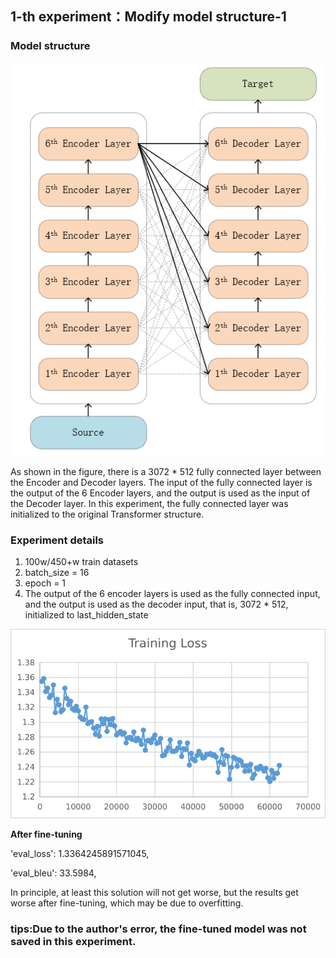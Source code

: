 ## 1-th experiment：Modify model structure-1

### Model structure

<div align="center"> <img src="./1th_structure.png"/> </div>

As shown in the figure, there is a 3072 * 512 fully connected layer between the Encoder and Decoder layers. The input of the fully connected layer is the output of the 6 Encoder layers, and the output is used as the input of the Decoder layer. In this experiment, the fully connected layer was initialized to the original Transformer structure.

### Experiment details

1. 100w/450+w train datasets
2. batch_size = 16
3. epoch = 1
4. The output of the 6 encoder layers is used as the fully connected input, and the output is used as the decoder input, that is, 3072 * 512, initialized to last_hidden_state 

<img src="test1.png"/>


__After fine-tuning__

'eval_loss': 1.3364245891571045, 

'eval_bleu': 33.5984,

In principle, at least this solution will not get worse, but the results get worse after fine-tuning, which may be due to overfitting. 

### tips:Due to the author's error, the fine-tuned model was not saved in this experiment.